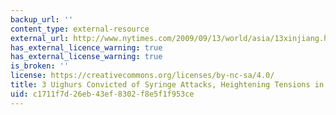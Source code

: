 ```yaml
---
backup_url: ''
content_type: external-resource
external_url: http://www.nytimes.com/2009/09/13/world/asia/13xinjiang.html
has_external_licence_warning: true
has_external_license_warning: true
is_broken: ''
license: https://creativecommons.org/licenses/by-nc-sa/4.0/
title: 3 Uighurs Convicted of Syringe Attacks, Heightening Tensions in Western China
uid: c1711f7d-26eb-43ef-8302-f8e5f1f953ce
---
```

